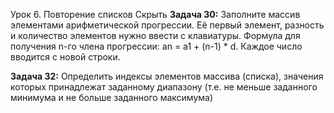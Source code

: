 Урок 6. Повторение списков
Скрыть
<B>Задача 30:</b>  Заполните массив элементами арифметической прогрессии. Её первый элемент, разность и количество элементов нужно ввести с клавиатуры. Формула для получения n-го члена прогрессии: an = a1 + (n-1) * d.
Каждое число вводится с новой строки.

<b>Задача 32:</b> Определить индексы элементов массива (списка), значения которых принадлежат заданному диапазону (т.е. не меньше заданного минимума и не больше заданного максимума)
 
